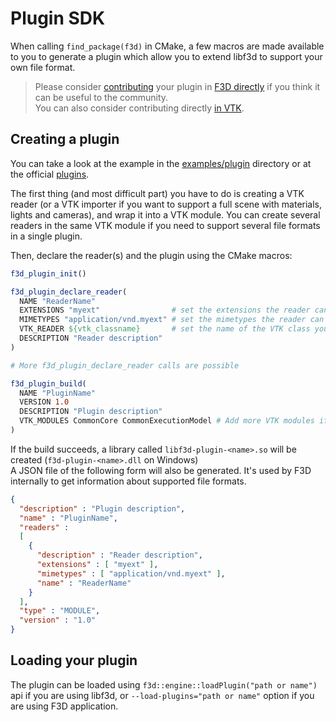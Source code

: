 # Plugin SDK

When calling `find_package(f3d)` in CMake, a few macros are made available to you to generate a plugin which allow you to extend libf3d to support your own file format.
> Please consider [contributing](../dev/CONTRIBUTE.md) your plugin in [F3D directly](https://github.com/f3d-app/f3d/tree/master/plugins) if you think it can be useful to the community.  
> You can also consider contributing directly [in VTK](https://gitlab.kitware.com/vtk/vtk/blob/master/Documentation/dev/git/develop.md).

## Creating a plugin

You can take a look at the example in the [examples/plugin](https://github.com/f3d-app/f3d/tree/master/examples/plugin) directory or at the official [plugins](https://github.com/f3d-app/f3d/tree/master/plugins).

The first thing (and most difficult part) you have to do is creating a VTK reader (or a VTK importer if you want to support a full scene with materials, lights and cameras), and wrap it into a VTK module. You can create several readers in the same VTK module if you need to support several file formats in a single plugin.

Then, declare the reader(s) and the plugin using the CMake macros:

```cmake
f3d_plugin_init()

f3d_plugin_declare_reader(
  NAME "ReaderName"
  EXTENSIONS "myext"                # set the extensions the reader can support
  MIMETYPES "application/vnd.myext" # set the mimetypes the reader can support
  VTK_READER ${vtk_classname}       # set the name of the VTK class you have created
  DESCRIPTION "Reader description"
)

# More f3d_plugin_declare_reader calls are possible

f3d_plugin_build(
  NAME "PluginName"
  VERSION 1.0
  DESCRIPTION "Plugin description"
  VTK_MODULES CommonCore CommonExecutionModel # Add more VTK modules if necessary
)
```

If the build succeeds, a library called `libf3d-plugin-<name>.so` will be created (`f3d-plugin-<name>.dll` on Windows)  
A JSON file of the following form will also be generated. It's used by F3D internally to get information about supported file formats.

```json
{
  "description" : "Plugin description",
  "name" : "PluginName",
  "readers" : 
  [
    {
      "description" : "Reader description",
      "extensions" : [ "myext" ],
      "mimetypes" : [ "application/vnd.myext" ],
      "name" : "ReaderName"
    }
  ],
  "type" : "MODULE",
  "version" : "1.0"
}
```

## Loading your plugin

The plugin can be loaded using `f3d::engine::loadPlugin("path or name")` api if you are using libf3d, or `--load-plugins="path or name"` option if you are using F3D application.
